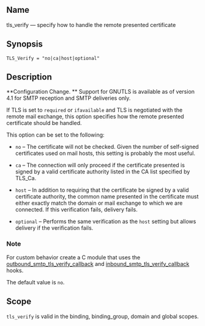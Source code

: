 <a name="config.tls_verify"></a>
## Name

tls_verify — specify how to handle the remote presented certificate

## Synopsis

`TLS_Verify = "no|ca|host|optional"`

<a name="idp27117136"></a>
## Description

**Configuration Change. ** Support for GNUTLS is available as of version 4.1 for SMTP reception and SMTP deliveries only.

If TLS is set to `required` or `ifavailable` and TLS is negotiated with the remote mail exchange, this option specifies how the remote presented certificate should be handled.

This option can be set to the following:

*   `no` – The certificate will not be checked. Given the number of self-signed certificates used on mail hosts, this setting is probably the most useful.

*   `ca` – The connection will only proceed if the certificate presented is signed by a valid certificate authority listed in the CA list specified by TLS_Ca.

*   `host` – In addition to requiring that the certificate be signed by a valid certificate authority, the common name presented in the certificate must either exactly match the domain or mail exchange to which we are connected. If this verification fails, delivery fails.

*   `optional` – Performs the same verification as the `host` setting but allows delivery if the verification fails.

### Note

For custom behavior create a C module that uses the [outbound_smtp_tls_verify_callback](https://support.messagesystems.com/docs/web-c-api/hooks.core.outbound_smtp_tls_verify_callback) and [inbound_smtp_tls_verify_callback](https://support.messagesystems.com/docs/web-c-api/hooks.core.inbound_smtp_tls_verify_callback.php) hooks.

The default value is `no`.

<a name="idp27132576"></a>
## Scope

`tls_verify` is valid in the binding, binding_group, domain and global scopes.
